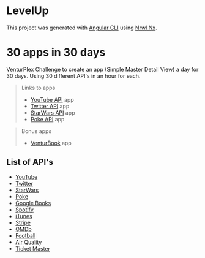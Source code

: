 # LevelUp

This project was generated with [Angular CLI](https://github.com/angular/angular-cli) using [Nrwl Nx](https://nrwl.io/nx).

# 30 apps in 30 days

VenturPlex Challenge to create an app (Simple Master Detail View) a day for 30 days. Using 30 different API's in an hour for each.

> Links to apps
> - [YouTube API](http://youtube-api-app.surge.sh/) app
> - [Twitter API](http://twitter-app.surge.sh) app
> - [StarWars API](http://starwars-api-app.surge.sh) app
> - [Poke API](http://poke-app.surge.sh) app

> Bonus apps
> - [VenturBook](http://venturbook.surge.sh) app

## List of API's
- [YouTube](https://developers.google.com/youtube/v3/getting-started)
- [Twitter](https://developer.twitter.com/en/docs)
- [StarWars](https://swapi.co/)
- [Poke](http://www.pokeapi.co/)
- [Google Books](https://developers.google.com/books/docs/v1/getting_started)
- [Spotify](https://beta.developer.spotify.com/documentation/web-api/)
- [iTunes](https://affiliate.itunes.apple.com/resources/documentation/itunes-store-web-service-search-api/)
- [Stripe](https://stripe.com/docs/quickstart)
- [OMDb](https://www.omdbapi.com/)
- [Football](http://api.football-data.org/code_samples)
- [Air Quality](https://docs.openaq.org/)
- [Ticket Master](https://developer.ticketmaster.com/products-and-docs/apis/getting-started/)